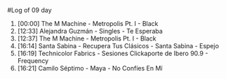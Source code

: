 #Log of 09 day

1. [00:00] The M Machine - Metropolis Pt. I - Black
1. [12:33] Alejandra Guzmán - Singles - Te Esperaba
1. [12:37] The M Machine - Metropolis Pt. I - Black
1. [16:14] Santa Sabina - Recupera Tus Clásicos - Santa Sabina - Espejo
1. [16:19] Technicolor Fabrics - Sesiones Clickaporte de Ibero 90.9 - Frequency
1. [16:21] Camilo Séptimo - Maya - No Confíes En Mí
